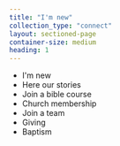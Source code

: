 ```yaml
---
title: "I'm new"
collection_type: "connect"
layout: sectioned-page
container-size: medium
heading: 1
---
```


- I'm new
- Here our stories
- Join a bible course
- Church membership
- Join a team
- Giving
- Baptism

